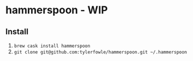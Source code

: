# hammerspoon - WIP

## Install

1. `brew cask install hammerspoon`
1. `git clone git@github.com:tylerfowle/hammerspoon.git ~/.hammerspoon`
